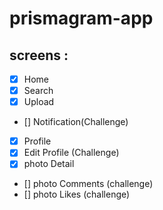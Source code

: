 # prismagram-app

## screens :

- [x] Home
- [x] Search
- [x] Upload
- [] Notification(Challenge)
- [x] Profile
- [x] Edit Profile (Challenge)
- [x] photo Detail
- [] photo Comments (challenge)
- [] photo Likes (challenge)
